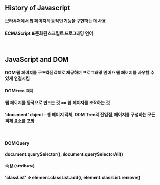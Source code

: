 ## History of Javascript
#### 브라우저에서 웹 페이지의 동적인 기능을 구현하는 데 사용
#### ECMAScript 표준화된 스크립트 프로그래밍 언어 
<br/>

## JavaScript and DOM
#### DOM 웹 페이지를 구조화된객체로 제공하며 프로그래밍 언어가 웹 페이지를 사용할 수 있게 연결시킴 
#### DOM tree 객체 
#### 웹 페이지를 동적으로 만드는 것 == 웹 페이지를 조작하는 것
#### 'document' object - 웹 페이지 객체, DOM Tree의 진입점, 페이지를 구성하는 모든 객체 요소를 포함 
<br/>

#### DOM Query
#### document.querySelector(), document.querySelectorAll()
#### 속성 (attribute)
#### 'classList' => element.classList.add(), element.classList.remove()
#### 

